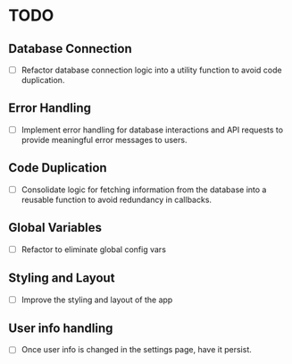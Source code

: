 # TODO

## Database Connection
- [ ] Refactor database connection logic into a utility function to avoid code duplication.

## Error Handling
- [ ] Implement error handling for database interactions and API requests to provide meaningful error messages to users.

## Code Duplication
- [ ] Consolidate logic for fetching information from the database into a reusable function to avoid redundancy in callbacks.

## Global Variables
- [ ] Refactor to eliminate global config vars

## Styling and Layout
- [ ] Improve the styling and layout of the app

## User info handling
- [ ] Once user info is changed in the settings page, have it persist. 